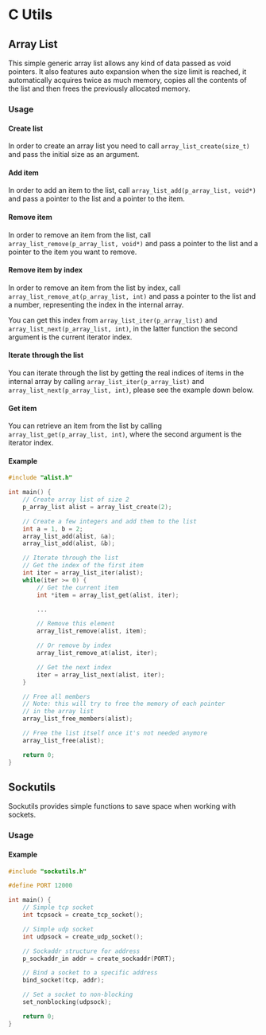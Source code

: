 # C Utils

## Array List
This simple generic array list allows any kind of data passed as void pointers. It also features auto expansion when the size limit is reached, it automatically acquires twice as much memory, copies all the contents of the list and then frees the previously allocated memory.

### Usage

#### Create list
In order to create an array list you need to call `array_list_create(size_t)` and pass the initial size as an argument.

#### Add item
In order to add an item to the list, call `array_list_add(p_array_list, void*)` and pass a pointer to the list and a pointer to the item.

#### Remove item
In order to remove an item from the list, call `array_list_remove(p_array_list, void*)` and pass a pointer to the list and a pointer to the item you want to remove.

#### Remove item by index
In order to remove an item from the list by index, call `array_list_remove_at(p_array_list, int)` and pass a pointer to the list and a number, representing the index in the internal array. 

You can get this index from `array_list_iter(p_array_list)` and `array_list_next(p_array_list, int)`, in the latter function the second argument is the current iterator index.

#### Iterate through the list
You can iterate through the list by getting the real indices of items in the internal array by calling `array_list_iter(p_array_list)` and `array_list_next(p_array_list, int)`, please see the example down below.

#### Get item
You can retrieve an item from the list by calling `array_list_get(p_array_list, int)`, where the second argument is the iterator index.

#### Example
```c
#include "alist.h"

int main() {
	// Create array list of size 2
	p_array_list alist = array_list_create(2);

	// Create a few integers and add them to the list
	int a = 1, b = 2;
	array_list_add(alist, &a);
	array_list_add(alist, &b);

	// Iterate through the list
	// Get the index of the first item
	int iter = array_list_iter(alist);
	while(iter >= 0) {
		// Get the current item
		int *item = array_list_get(alist, iter);

		...

		// Remove this element
		array_list_remove(alist, item);

		// Or remove by index
		array_list_remove_at(alist, iter);

		// Get the next index
		iter = array_list_next(alist, iter);
	}

	// Free all members
	// Note: this will try to free the memory of each pointer
	// in the array list
	array_list_free_members(alist);

	// Free the list itself once it's not needed anymore
	array_list_free(alist);

	return 0;
}
```

## Sockutils
Sockutils provides simple functions to save space when working with sockets.

### Usage

#### Example

```c
#include "sockutils.h"

#define PORT 12000

int main() {
	// Simple tcp socket
	int tcpsock = create_tcp_socket();

	// Simple udp socket
	int udpsock = create_udp_socket();

	// Sockaddr structure for address
	p_sockaddr_in addr = create_sockaddr(PORT);

	// Bind a socket to a specific address
	bind_socket(tcp, addr);

	// Set a socket to non-blocking
	set_nonblocking(udpsock);

	return 0;
}
```